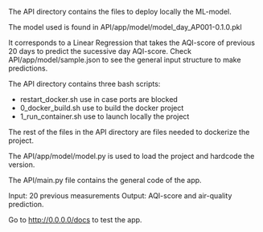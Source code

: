 The API directory contains the files to deploy locally the ML-model.

The model used is found in API/app/model/model_day_AP001-0.1.0.pkl

It corresponds to a Linear Regression that takes the AQI-score of
previous 20 days to predict the sucessive day AQI-score. Check 
API/app/model/sample.json to see the general input structure to 
make predictions.

The API directory contains three bash scripts:
* restart_docker.sh use in case ports are blocked
* 0_docker_build.sh use to build the docker project
* 1_run_container.sh use to launch locally the project

The rest of the files in the API directory are files needed to dockerize 
the project.

The API/app/model/model.py is used to load the project and hardcode
the version.

The API/main.py file contains the general code of the app.

Input: 20 previous measurements
Output: AQI-score and air-quality prediction.

Go to http://0.0.0.0/docs to test the app.

